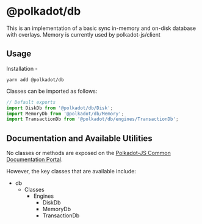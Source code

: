 
@polkadot/db
============

This is an implementation of a basic sync in-memory and on-disk database with overlays. Memory is currently used by polkadot-js/client

Usage
-----

Installation -

```
yarn add @polkadot/db
```

Classes can be imported as follows:

```js
// Default exports
import DiskDb from '@polkadot/db/Disk';
import MemoryDb from '@polkadot/db/Memory';
import TransactionDb from '@polkadot/db/engines/TransactionDb';
```

Documentation and Available Utilities
-------------------------------------

No classes or methods are exposed on the [Polkadot-JS Common Documentation Portal](https://polkadot.js.org/common/db/).

However, the key classes that are available include:

*   db
    *   Classes
        *   Engines
            *   DiskDb
            *   MemoryDb
            *   TransactionDb

